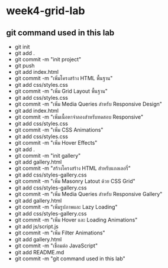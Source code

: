 # week4-grid-lab
## git command used in this lab
- git init
- git add .
- git commit -m "init project"
- git push
- git add index.html
- git commit -m "เพิ่มโครงสร้าง HTML พื้นฐาน"
- git add css/styles.css
- git commit -m "เพิ่ม Grid Layout พื้นฐาน"
- git add css/styles.css
- git commit -m "เพิ่ม Media Queries สำหรับ Responsive Design"
- git add index.html
- git commit -m "เพิ่มเนื้อหาจำลองสำหรับทดสอบ Responsive"
- git add css/styles.css
- git commit -m "เพิ่ม CSS Animations"
- git add css/styles.css
- git commit -m "เพิ่ม Hover Effects"
- git add .
- git commit -m "init gallery"
- git add gallery.html
- git commit -m "สร้างโครงสร้าง HTML สำหรับแกลเลอรี่"
- git add css/styles-gallery.css
- git commit -m "เพิ่ม Masonry Latout ด้วย CSS Grid"
- git add css/styles-gallery.css
- git commit -m "เพิ่ม Media Queries สำหรับ Responsive Gallery"
- git add gallery.html
- git commit -m "เพิ่มรูปภาพและ Lazy Loading"
- git add css/styles-gallery.css
- git commit -m "เพิ่ม Hover และ Loading Animations"
- git add js/script.js
- git commit -m "เพิ่ม Filter Animations"
- git add gallery.html
- git commit -m "เชื่อมต่อ JavaScript"
- git add README.md
- git commit -m "git command used in this lab"